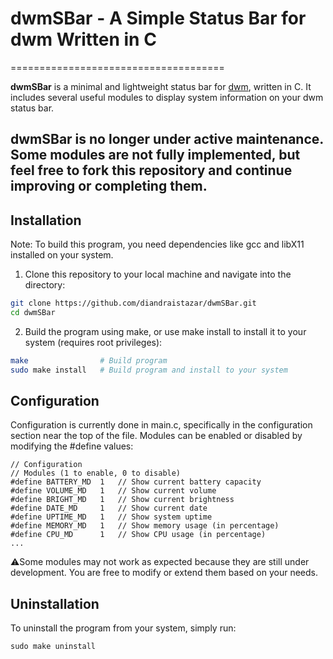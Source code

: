 # dwmSBar - A Simple Status Bar for dwm Written in C
=====================================

**dwmSBar** is a minimal and lightweight status bar for [dwm](https://dwm.suckless.org/), written in C. It includes several useful modules to display system information on your dwm status bar.  

dwmSBar is no longer under active maintenance. Some modules are not fully implemented, but feel free to fork this repository and continue improving or completing them.
---

## Installation
Note: To build this program, you need dependencies like gcc and libX11 installed on your system.
1. Clone this repository to your local machine and navigate into the directory:
```bash
git clone https://github.com/diandraistazar/dwmSBar.git
cd dwmSBar
```
2. Build the program using make, or use make install to install it to your system (requires root privileges):
```bash
make                # Build program
sudo make install   # Build program and install to your system
```

## Configuration
Configuration is currently done in main.c, specifically in the configuration section near the top of the file. Modules can be enabled or disabled by modifying the #define values:
```
// Configuration
// Modules (1 to enable, 0 to disable)
#define BATTERY_MD  1   // Show current battery capacity
#define VOLUME_MD   1   // Show current volume
#define BRIGHT_MD   1   // Show current brightness
#define DATE_MD     1   // Show current date
#define UPTIME_MD   1   // Show system uptime
#define MEMORY_MD   1   // Show memory usage (in percentage)
#define CPU_MD      1   // Show CPU usage (in percentage)
...
```
⚠️Some modules may not work as expected because they are still under development. You are free to modify or extend them based on your needs.

## Uninstallation
To uninstall the program from your system, simply run:
```
sudo make uninstall
```
